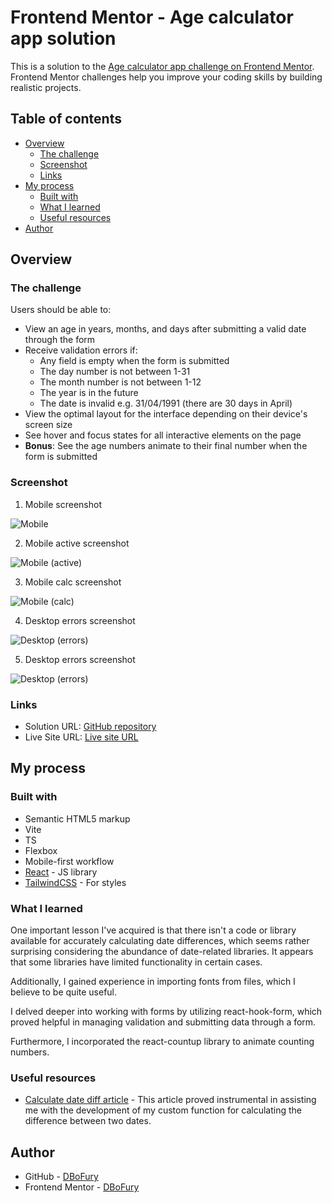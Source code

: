 # Frontend Mentor - Age calculator app solution

This is a solution to the [Age calculator app challenge on Frontend Mentor](https://www.frontendmentor.io/challenges/age-calculator-app-dF9DFFpj-Q). Frontend Mentor challenges help you improve your coding skills by building realistic projects.

## Table of contents

- [Overview](#overview)
  - [The challenge](#the-challenge)
  - [Screenshot](#screenshot)
  - [Links](#links)
- [My process](#my-process)
  - [Built with](#built-with)
  - [What I learned](#what-i-learned)
  - [Useful resources](#useful-resources)
- [Author](#author)

## Overview

### The challenge

Users should be able to:

- View an age in years, months, and days after submitting a valid date through the form
- Receive validation errors if:
  - Any field is empty when the form is submitted
  - The day number is not between 1-31
  - The month number is not between 1-12
  - The year is in the future
  - The date is invalid e.g. 31/04/1991 (there are 30 days in April)
- View the optimal layout for the interface depending on their device's screen size
- See hover and focus states for all interactive elements on the page
- **Bonus**: See the age numbers animate to their final number when the form is submitted

### Screenshot

1. Mobile screenshot

![Mobile](./screenshots/Mobile.PNG)

2. Mobile active screenshot

![Mobile (active)](./screenshots/Mobile-Active.PNG)

3. Mobile calc screenshot

![Mobile (calc)](./screenshots/Mobile-Calc.PNG)

4. Desktop errors screenshot

![Desktop (errors)](./screenshots/Desktop-Errors.PNG)

5. Desktop errors screenshot

![Desktop (errors)](./screenshots/Desktop-Errors-2.PNG)

### Links

- Solution URL: [GitHub repository](https://github.com/DBoFury/frontend-mentor-challenges/tree/develop/src/app/age-calculator-app)
- Live Site URL: [Live site URL](https://dbofury.github.io/frontend-mentor-challenges/age-calculator-app)

## My process

### Built with

- Semantic HTML5 markup
- Vite
- TS
- Flexbox
- Mobile-first workflow
- [React](https://reactjs.org/) - JS library
- [TailwindCSS](https://tailwindcss.com/) - For styles

### What I learned

One important lesson I've acquired is that there isn't a code or library available for accurately calculating date differences, which seems rather surprising considering the abundance of date-related libraries. It appears that some libraries have limited functionality in certain cases.

Additionally, I gained experience in importing fonts from files, which I believe to be quite useful.

I delved deeper into working with forms by utilizing react-hook-form, which proved helpful in managing validation and submitting data through a form.

Furthermore, I incorporated the react-countup library to animate counting numbers.

### Useful resources

- [Calculate date diff article](https://blog.bitsrc.io/calculate-the-difference-between-two-2-dates-e1d76737c05a) - This article proved instrumental in assisting me with the development of my custom function for calculating the difference between two dates.

## Author

- GitHub - [DBoFury](https://github.com/DBoFury)
- Frontend Mentor - [DBoFury](https://www.frontendmentor.io/profile/DBoFury)
